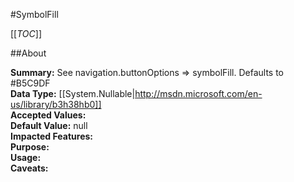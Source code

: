 #SymbolFill

[[_TOC_]]

##About

**Summary:**  See navigation.buttonOptions =&gt; symbolFill. Defaults to #B5C9DF   
**Data Type:** [[System.Nullable|http://msdn.microsoft.com/en-us/library/b3h38hb0]]  
**Accepted Values:**   
**Default Value:** null  
**Impacted Features:**   
**Purpose:**   
**Usage:**   
**Caveats:**   

